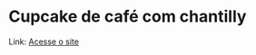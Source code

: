 # Cupcake de café com chantilly

Link: <a href="https://andresantosds.github.io/cupcake-de-cafe-com-chantilly/" target="_blank">Acesse o site</a>